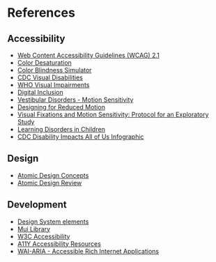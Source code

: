 # References
## Accessibility
* [Web Content Accessibility Guidelines (WCAG) 2.1][WCAG]
* [Color Desaturation](https://css-tricks.com/using-javascript-to-adjust-saturation-and-brightness-of-rgb-colors/)
* [Color Blindness Simulator](https://www.color-blindness.com/coblis-color-blindness-simulator/)
* [CDC Visual Disabilities](https://www.cdc.gov/visionhealth/basics/ced/fastfacts.htm)
* [WHO Visual Impairments](https://www.who.int/news-room/fact-sheets/detail/blindness-and-visual-impairment)
* [Digital Inclusion](https://www.afb.org/consulting/digital-inclusion)
* [Vestibular Disorders - Motion Sensitivity](https://alistapart.com/article/accessibility-for-vestibular/)
* [Designing for Reduced Motion](https://www.smashingmagazine.com/2020/09/design-reduced-motion-sensitivities/)
* [Visual Fixations and Motion Sensitivity: Protocol for an Exploratory Study](https://www.ncbi.nlm.nih.gov/pmc/articles/PMC7418000/)
* [Learning Disorders in Children](https://www.cdc.gov/ncbddd/developmentaldisabilities/learning-disorder.html)
* [CDC Disability Impacts All of Us Infographic](https://www.cdc.gov/ncbddd/disabilityandhealth/infographic-disability-impacts-all.html)

## Design
* [Atomic Design Concepts](https://bradfrost.com/blog/post/atomic-web-design/)
* [Atomic Design Review](https://uxdesign.cc/4-things-you-need-to-know-about-atomic-design-e0d3e8269420)

## Development
* [Design System elements](https://blog.hubspot.com/website/design-system)
* [Mui Library](https://mui.com/base/getting-started/overview/)
* [W3C Accessibility](https://www.w3.org/standards/webdesign/accessibility)
* [A11Y Accessibility Resources](https://www.a11yproject.com/resources/)
* [WAI-ARIA - Accessible Rich Internet Applications](https://www.w3.org/WAI/standards-guidelines/aria/)

<!--- Reusable Inline Named Links  --->

[WCAG]: https://www.w3.org/TR/WCAG21/
